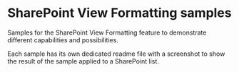 # SharePoint View Formatting samples

Samples for the SharePoint View Formatting feature to demonstrate different capabilities and possibilities.

Each sample has its own dedicated readme file with a screenshot to show the result of the sample applied to a SharePoint list.
